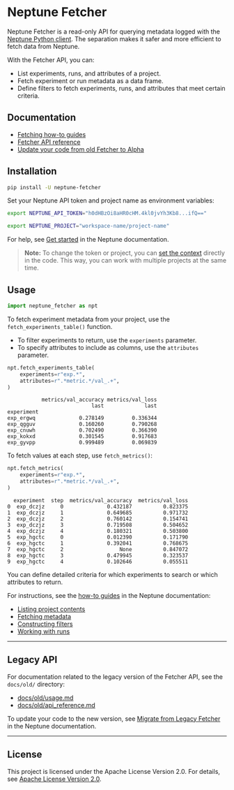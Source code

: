 # Neptune Fetcher

Neptune Fetcher is a read-only API for querying metadata logged with the [Neptune Python client][neptune-client-scale]. The separation makes it safer and more efficient to fetch data from Neptune.

With the Fetcher API, you can:

- List experiments, runs, and attributes of a project.
- Fetch experiment or run metadata as a data frame.
- Define filters to fetch experiments, runs, and attributes that meet certain criteria.

## Documentation

- [Fetching how-to guides][fetcher-guide]
- [Fetcher API reference][fetcher-api-ref]
- [Update your code from old Fetcher to Alpha][fetcher-migration]

## Installation

```bash
pip install -U neptune-fetcher
```

Set your Neptune API token and project name as environment variables:

```bash
export NEPTUNE_API_TOKEN="h0dHBzOi8aHR0cHM.4kl0jvYh3Kb8...ifQ=="
```

```bash
export NEPTUNE_PROJECT="workspace-name/project-name"
```

For help, see [Get started][setup] in the Neptune documentation.

> **Note:** To change the token or project, you can [set the context][set-context] directly in the code. This way, you can work with multiple projects at the same time.

## Usage

```python
import neptune_fetcher as npt
```

To fetch experiment metadata from your project, use the `fetch_experiments_table()` function.

- To filter experiments to return, use the `experiments` parameter.
- To specify attributes to include as columns, use the `attributes` parameter.

```python
npt.fetch_experiments_table(
    experiments=r"exp.*",
    attributes=r".*metric.*/val_.+",
)
```

```pycon
           metrics/val_accuracy metrics/val_loss
                           last             last
experiment
exp_ergwq              0.278149         0.336344
exp_qgguv              0.160260         0.790268
exp_cnuwh              0.702490         0.366390
exp_kokxd              0.301545         0.917683
exp_gyvpp              0.999489         0.069839
```

To fetch values at each step, use `fetch_metrics()`:

```python
npt.fetch_metrics(
    experiments=r"exp.*",
    attributes=r".*metric.*/val_.+",
)
```

```pycon
  experiment  step  metrics/val_accuracy  metrics/val_loss
0  exp_dczjz     0              0.432187          0.823375
1  exp_dczjz     1              0.649685          0.971732
2  exp_dczjz     2              0.760142          0.154741
3  exp_dczjz     3              0.719508          0.504652
4  exp_dczjz     4              0.180321          0.503800
5  exp_hgctc     0              0.012390          0.171790
6  exp_hgctc     1              0.392041          0.768675
7  exp_hgctc     2                  None          0.847072
8  exp_hgctc     3              0.479945          0.323537
9  exp_hgctc     4              0.102646          0.055511
```

You can define detailed criteria for which experiments to search or which attributes to return.

For instructions, see the [how-to guides][fetcher-guide] in the Neptune documentation:

- [Listing project contents][project-explo]
- [Fetching metadata][fetch-data]
- [Constructing filters][construct-filters]
- [Working with runs][runs-api]

---

## Legacy API

For documentation related to the legacy version of the Fetcher API, see the `docs/old/` directory:

- [docs/old/usage.md](docs/old/usage.md)
- [docs/old/api_reference.md](docs/old/api_reference.md)

To update your code to the new version, see [Migrate from Legacy Fetcher][fetcher-migration] in the Neptune documentation.

---

## License

This project is licensed under the Apache License Version 2.0. For details, see [Apache License Version 2.0][license].


[construct-filters]: https://docs-beta.neptune.ai/construct_fetching_filters
[fetch-data]: https://docs-beta.neptune.ai/fetch_metadata
[fetcher-api-ref]: https://docs-beta.neptune.ai/fetcher/attribute
[fetcher-guide]: https://docs-beta.neptune.ai/query_metadata
[fetcher-migration]: https://docs-beta.neptune.ai/fetcher_migration
[project-explo]: https://docs-beta.neptune.ai/list_project_contents
[runs-api]: https://docs-beta.neptune.ai/fetcher_runs_api
[set-context]: https://docs-beta.neptune.ai/set_fetching_context
[setup]: https://docs-beta.neptune.ai/setup

[neptune-client-scale]: https://github.com/neptune-ai/neptune-client-scale

[license]: http://www.apache.org/licenses/LICENSE-2.0

